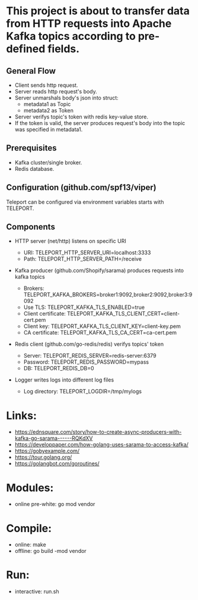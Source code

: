 # This project is about to transfer data from HTTP requests into Apache Kafka topics according to pre-defined fields.

## General Flow
- Client sends http request.
- Server reads http request's body.
- Server unmarshals body's json into struct:
    - metadata1 as Topic
    - metadata2 as Token
- Server verifys topic's token with redis key-value store.
- If the token is valid, the server produces request's body into the topic was specified in metadata1. 

## Prerequisites
- Kafka cluster/single broker.
- Redis database.

## Configuration (github.com/spf13/viper)
Teleport can be configured via environment variables starts with TELEPORT.

## Components
- HTTP server (net/http) listens on specific URI

    - URI:                  TELEPORT_HTTP_SERVER_URI=localhost:3333
    - Path:                 TELEPORT_HTTP_SERVER_PATH=/receive

- Kafka producer (github.com/Shopify/sarama) produces requests into kafka topics

    - Brokers:              TELEPORT_KAFKA_BROKERS=broker1:9092,broker2:9092,broker3:9092
    - Use TLS:              TELEPORT_KAFKA_TLS_ENABLED=true
    - Client certificate:   TELEPORT_KAFKA_TLS_CLIENT_CERT=client-cert.pem
    - Client key:           TELEPORT_KAFKA_TLS_CLIENT_KEY=client-key.pem
    - CA certificate:       TELEPORT_KAFKA_TLS_CA_CERT=ca-cert.pem

- Redis client (github.com/go-redis/redis) verifys topics' token

    - Server:               TELEPORT_REDIS_SERVER=redis-server:6379
    - Password:             TELEPORT_REDIS_PASSWORD=mypass
    - DB:                   TELEPORT_REDIS_DB=0

- Logger writes logs into different log files
    - Log directory:        TELEPORT_LOGDIR=/tmp/mylogs


# Links:
- https://ednsquare.com/story/how-to-create-async-producers-with-kafka-go-sarama------RQKdXV
- https://developpaper.com/how-golang-uses-sarama-to-access-kafka/
- https://gobyexample.com/
- https://tour.golang.org/
- https://golangbot.com/goroutines/

# Modules:
- online pre-white: go mod vendor

# Compile:
- online:           make
- offline:          go build -mod vendor

# Run:
- interactive:      run.sh